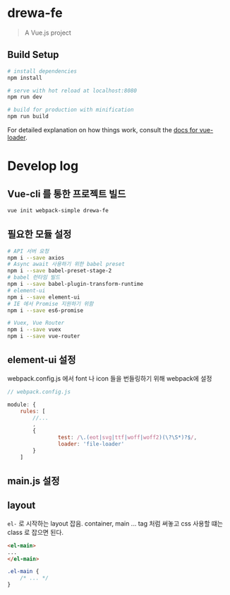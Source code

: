 # drewa-fe

> A Vue.js project

## Build Setup

``` bash
# install dependencies
npm install

# serve with hot reload at localhost:8080
npm run dev

# build for production with minification
npm run build
```

For detailed explanation on how things work, consult the [docs for vue-loader](http://vuejs.github.io/vue-loader).

# Develop log

## Vue-cli 를 통한 프로젝트 빌드
``` bash
vue init webpack-simple drewa-fe
```

## 필요한 모듈 설정

``` bash
# API 서버 요청
npm i --save axios
# Async await 사용하기 위한 babel preset
npm i --save babel-preset-stage-2
# babel 런타임 빌드
npm i --save babel-plugin-transform-runtime
# element-ui
npm i --save element-ui
# IE 에서 Promise 지원하기 위함
npm i --save es6-promise

# Vuex, Vue Router
npm i --save vuex
npm i --save vue-router
```

## element-ui 설정

webpack.config.js 에서 font 나 icon 들을 번들링하기 위해 webpack에 설정

```javascript
// webpack.config.js

module: {
    rules: [
        //...
        ,
        {
                test: /\.(eot|svg|ttf|woff|woff2)(\?\S*)?$/,
                loader: 'file-loader'
        }
    ]
```

## main.js 설정

## layout
`el-` 로 시작하는 layout 잡음. container, main ...
tag 처럼 써놓고 css 사용할 떄는 class 로 잡으면 된다.
```html
<el-main>
...
</el-main>
```
```css
.el-main {
    /* ... */
}
```